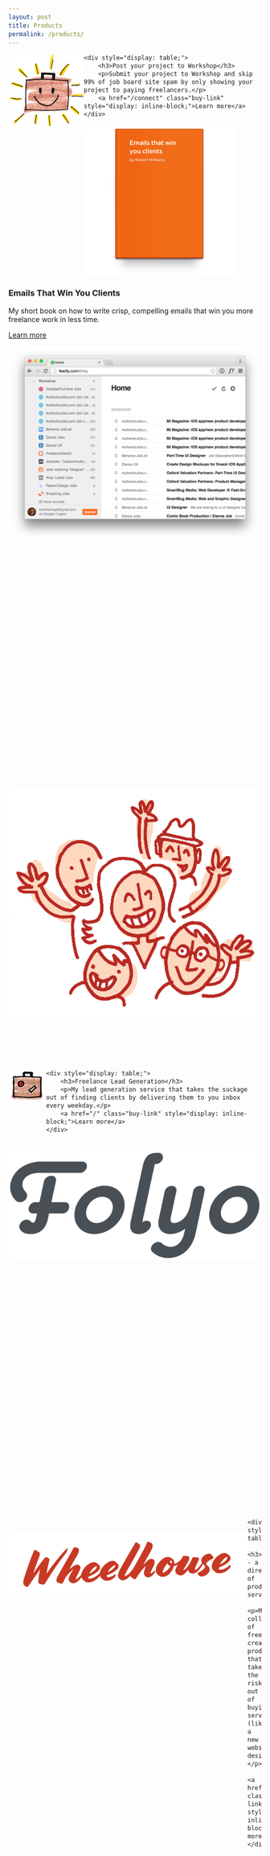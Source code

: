 ```yaml
---
layout: post
title: Products
permalink: /products/
---
```


<div class="product">
<img src="/images/yay.png" align="left">

	<div style="display: table;">
		<h3>Post your project to Workshop</h3>
		<p>Submit your project to Workshop and skip 99% of job board site spam by only showing your project to paying freelancers.</p>
		<a href="/connect" class="buy-link" style="display: inline-block;">Learn more</a>
	</div>
</div>


<div class="product">
<img src="/images/book-mockup.png" align="left">

<div style="display: table;">
	<h3>Emails That Win You Clients</h3>
	<p>My short book on how to write crisp, compelling emails that win you more freelance work in less time.</p>
	<a href="http://emailsthatwin.com" class="buy-link" style="display: inline-block;">Learn more</a>
	</div>
</div>

<div class="product">
	<img src="/images/instant-lead-generator.png" align="left">

	<div style="display: table;">
		<h3>Endless Client Generator</h3>
		<p>A file pre-loaded with a huge chunk of freelance job boards that's ready to get plugged into any RSS reader. Comes with a short video on how exactly to to use it.</p>
		<a href="/using-job-boards" class="buy-link" style="display: inline-block;">Learn more</a>
	</div>
</div>

<div class="product">
	<img src="/images/people.png" align="left">

	<div style="display: table;">
	
		<h3>Emails That Win Masterclass</h3>
		<p>My audio/video course on automating your freelance business into a recurring revenue machine.</p>
		<a href="/class" class="buy-link" style="display: inline-block;">Learn more</a>
	</div>
</div>


<div class="product">
	<img src="/images/logo.png" align="left">

	<div style="display: table;">
		<h3>Freelance Lead Generation</h3>
		<p>My lead generation service that takes the suckage out of finding clients by delivering them to you inbox every weekday.</p>
		<a href="/" class="buy-link" style="display: inline-block;">Learn more</a>
	</div>
</div>



<div class="product">
	<img src="/images/folyo-1.png" align="left" style="margin-top: 1.5em;">

	<div style="display: table;">
		<h3>Folyo - a private job board for designers</h3>
		<p>My marketplace for the best freelance designers in the world. Originally created by Sacha Greif I took over the app this year.</p>
		<a href="http://folyo.me" class="buy-link" style="display: inline-block;">Learn more</a>
	</div>
</div>


<div class="product">
	<img src="/images/wheelhouse.png" align="left" style="margin-top: 2em;">

	<div style="display: table;">
		<h3>Wheelhouse - a directory of productized services</h3>
		<p>My collection of freelancer-created products that take the risk out of buying services (like a new website design).</p>
		<a href="http://inwheelhouse.com" class="buy-link" style="display: inline-block;">Learn more</a>
	</div>
</div>

